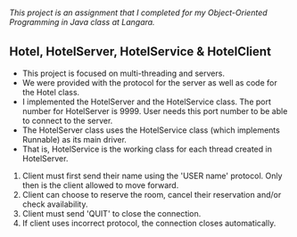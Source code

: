 ###### This project is an assignment that I completed for my Object-Oriented Programming in Java class at Langara.

## Hotel, HotelServer, HotelService & HotelClient

- This project is focused on multi-threading and servers.  
- We were provided with the protocol for the server as well as code for the Hotel class.
- I implemented the HotelServer and the HotelService class. The port number for HotelServer is 9999. User needs this port number to be able to connect to the server.
- The HotelServer class uses the HotelService class (which implements Runnable) as its main driver.
- That is, HotelService is the working class for each thread created in HotelServer.

1. Client must first send their name using the 'USER name' protocol. Only then is the client allowed to move forward.
2. Client can choose to reserve the room, cancel their reservation and/or check availability.
3. Client must send 'QUIT' to close the connection.
4. If client uses incorrect protocol, the connection closes automatically.
